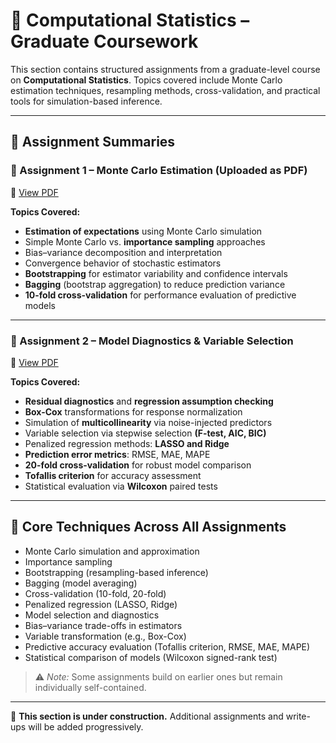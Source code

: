 # 🧮 Computational Statistics – Graduate Coursework

This section contains structured assignments from a graduate-level course on **Computational Statistics**. Topics covered include Monte Carlo estimation techniques, resampling methods, cross-validation, and practical tools for simulation-based inference.

---

## 📘 Assignment Summaries

### 📄 Assignment 1 – Monte Carlo Estimation (Uploaded as PDF)
📎 [View PDF](./M.C.S.Assignment_1.pdf)

**Topics Covered:**
- **Estimation of expectations** using Monte Carlo simulation
- Simple Monte Carlo vs. **importance sampling** approaches
- Bias–variance decomposition and interpretation
- Convergence behavior of stochastic estimators
- **Bootstrapping** for estimator variability and confidence intervals
- **Bagging** (bootstrap aggregation) to reduce prediction variance
- **10-fold cross-validation** for performance evaluation of predictive models

---

### 📄 Assignment 2 – Model Diagnostics & Variable Selection
📎 [View PDF](./M.C.S.Assignment_2.pdf)

**Topics Covered:**
- **Residual diagnostics** and **regression assumption checking**
- **Box-Cox** transformations for response normalization
- Simulation of **multicollinearity** via noise-injected predictors
- Variable selection via stepwise selection **(F-test, AIC, BIC)**
- Penalized regression methods: **LASSO and Ridge**
- **Prediction error metrics**: RMSE, MAE, MAPE
- **20-fold cross-validation** for robust model comparison
- **Tofallis criterion** for accuracy assessment
- Statistical evaluation via **Wilcoxon** paired tests

---

## 🧠 Core Techniques Across All Assignments

- Monte Carlo simulation and approximation
- Importance sampling
- Bootstrapping (resampling-based inference)
- Bagging (model averaging)
- Cross-validation (10-fold, 20-fold)
- Penalized regression (LASSO, Ridge)
- Model selection and diagnostics
- Bias–variance trade-offs in estimators
- Variable transformation (e.g., Box-Cox)
- Predictive accuracy evaluation (Tofallis criterion, RMSE, MAE, MAPE)
- Statistical comparison of models (Wilcoxon signed-rank test)

> ⚠️ *Note:* Some assignments build on earlier ones but remain individually self-contained.

---

🚧 **This section is under construction.** Additional assignments and write-ups will be added progressively.

  
